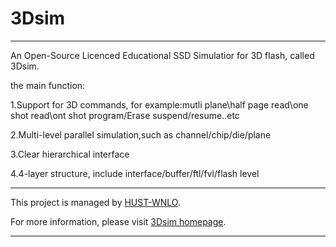 # 3Dsim
---------------------------------------------------------------------------------------------------------------------------------------
An Open-Source Licenced Educational SSD Simulatior for 3D flash, called 3Dsim.

the main function:

1.Support for 3D commands, for example:mutli plane\half page read\one shot read\ont shot program/Erase suspend/resume..etc

2.Multi-level parallel simulation,such as channel/chip/die/plane

3.Clear hierarchical interface

4.4-layer structure, include interface/buffer/ftl/fvl/flash level

-------------------------------------------------------------------------------------------------------------------------------------

This project is managed by [HUST-WNLO](http://www.wnlo.cn/).

For more information, please visit [3Dsim homepage](https://github.com/zuoerfeng/3Dsim/wiki).

-------------------------------------------------------------------------------------------------------------------------------------
